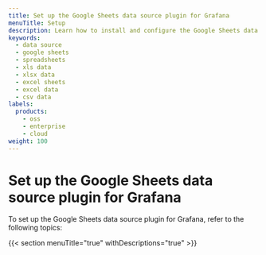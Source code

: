 ```yaml
---
title: Set up the Google Sheets data source plugin for Grafana
menuTitle: Setup
description: Learn how to install and configure the Google Sheets data source plugin.
keywords:
  - data source
  - google sheets
  - spreadsheets
  - xls data
  - xlsx data
  - excel sheets
  - excel data
  - csv data
labels:
  products:
    - oss
    - enterprise
    - cloud
weight: 100
---
```


# Set up the Google Sheets data source plugin for Grafana

To set up the Google Sheets data source plugin for Grafana, refer to the following topics:

{{< section menuTitle="true" withDescriptions="true" >}}
